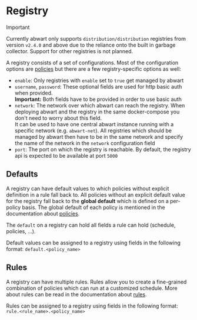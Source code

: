 # Registry

>[!IMPORTANT]
> Currently abwart only supports `distribution/distribution` registries from version `v2.4.0` and above due to the reliance onto the 
> built in garbage collector. Support for other registries is not planned.

A registry consists of a set of configurations. Most of the configuration options are [policies](policies.md) but there are a few registry-specific options as well:
* `enable`: Only registries with `enable` set to `true` get managed by abwart
* `username`, `password`: These optional fields are used for http basic auth when provided. <br>
**Important:** Both fields have to be provided in order to use basic auth
* `network`: The network over which abwart can reach the registry. When deploying abwart and the registry in the same docker-compose you don't need to worry about 
this field. <br>
It can be used to have one central abwart instance running with a specific network (e.g. `abwart-net`). All registries which should be
managed by abwart then have to be in the same network and specify the name of the network in the `network` configuration field
* `port`: The port on which the registry is reachable. By default, the registry api is expected to be available at port `5000`

## Defaults

A registry can have default values to which policies without explicit definition in a rule fall back to.
All policies without an explicit default value for the registry fall back to the **global default** which is defined on a per-policy basis. 
The global default of each policy is mentioned in the documentation about [policies](policies.md).

The `default` on a registry can hold all fields a rule can hold (schedule, policies, ...). 

Default values can be assigned to a registry using fields in the following format: `default.<policy_name>`


## Rules

A registry can have multiple rules. Rules allow you to create a fine-grained combination of policies which can run at a customized schedule.
More about rules can be read in the documentation about [rules](rule.md).

Rules can be assigned to a registry using fields in the following format: `rule.<rule_name>.<policy_name>`